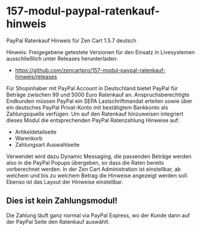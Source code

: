 # 157-modul-paypal-ratenkauf-hinweis
PayPal Ratenkauf Hinweis für Zen Cart 1.5.7 deutsch

Hinweis: 
Freigegebene getestete Versionen für den Einsatz in Livesystemen ausschließlich unter Releases herunterladen:
* https://github.com/zencartpro/157-modul-paypal-ratenkauf-hinweis/releases

Für Shopinhaber mit PayPal Account in Deutschland bietet PayPal für Beträge zwischen 99 und 5000 Euro Ratenkauf an.
Anspruchsberechtigte Endkunden müssen PayPal ein SEPA Lastschriftmandat erteilen sowie über ein deutsches PayPal Privat-Konto mit bestätigtem Bankkonto als Zahlungsquelle verfügen.
Um auf den Ratenkauf hinzuweisen integriert dieses Modul die entsprechenden PayPal Ratenzahlung Hinweise auf:
* Artikeldetailseite
* Warenkorb
* Zahlungsart Auswahlseite

Verwendet wird dazu Dynamic Messaging, die passenden Beträge werden also in die PayPal Popups übergeben, so dass die Raten bereits vorberechnet werden.
In der Zen Cart Administration ist einstellbar, ab welchem und bis zu welchem Betrag die Hinweise angezeigt werden soll. Ebenso ist das Layout der Hinweise einstellbar.

## Dies ist kein Zahlungsmodul! ##
Die Zahlung läuft ganz normal via PayPal Express, wo der Kunde dann auf der PayPal Seite den Ratenkauf auswählt.
